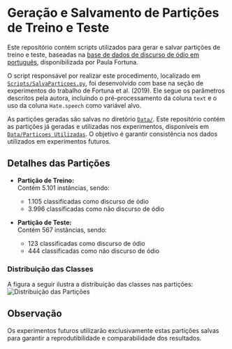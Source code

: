 # Geração e Salvamento de Partições de Treino e Teste

Este repositório contém scripts utilizados para gerar e salvar partições de treino e teste, baseadas na [base de dados de discurso de ódio em português](https://github.com/paulafortuna/Portuguese-Hate-Speech-Dataset), disponibilizada por Paula Fortuna.

O script responsável por realizar este procedimento, localizado em [`Scripts/SalvaParticoes.py`](https://github.com/Carlosbera7/SalvarParticoes/blob/main/Scripts/SalvaParticoes.py), foi desenvolvido com base na seção de experimentos do trabalho de Fortuna et al. (2019). Ele segue os parâmetros descritos pela autora, incluindo o pré-processamento da coluna `text` e o uso da coluna `Hate.speech` como variável alvo.

As partições geradas são salvas no diretório [`Data/`](https://github.com/Carlosbera7/SalvarParticoes/tree/main/Data). Este repositório contém as partições já geradas e utilizadas nos experimentos, disponíveis em [`Data/Particoes Utilizadas`](https://github.com/Carlosbera7/SalvarParticoes/tree/main/Data/Particoes%20Utilizadas). O objetivo é garantir consistência nos dados utilizados em experimentos futuros.

## Detalhes das Partições

- **Partição de Treino:**  
  Contém 5.101 instâncias, sendo:  
  - 1.105 classificadas como discurso de ódio  
  - 3.996 classificadas como não discurso de ódio  

- **Partição de Teste:**  
  Contém 567 instâncias, sendo:  
  - 123 classificadas como discurso de ódio  
  - 444 classificadas como não discurso de ódio  

### Distribuição das Classes
A figura a seguir ilustra a distribuição das classes nas partições:  
![Distribuição das Partições](https://github.com/user-attachments/assets/b3efd3eb-8b77-42c8-8c40-7b90d9fef00b)

## Observação
Os experimentos futuros utilizarão exclusivamente estas partições salvas para garantir a reprodutibilidade e comparabilidade dos resultados.  
